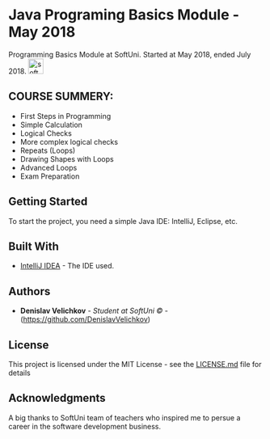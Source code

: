 # Java Programing Basics Module - May 2018 

<p text-align="center">Programming Basics Module at SoftUni. Started at May 2018, ended July 2018. <a href="https://www.softuni.bg"><img src="http://grozdarska.net/wp-content/uploads/2015/01/SoftUni-Logo-300x300.png" width="30" alt="software-university"></a>
</p>

## COURSE SUMMERY:

* First Steps in Programming
* Simple Calculation
* Logical Checks
* More complex logical checks
* Repeats (Loops)
* Drawing Shapes with Loops
* Advanced Loops
* Exam Preparation

## Getting Started

To start the project, you need a simple Java IDE: IntelliJ, Eclipse, etc.

## Built With

* [IntelliJ IDEA](https://www.jetbrains.com/idea/) - The IDE used.

## Authors

* **Denislav Velichkov** - *Student at SoftUni ©* - (https://github.com/DenislavVelichkov)

## License

This project is licensed under the MIT License - see the [LICENSE.md](LICENSE.md) file for details

## Acknowledgments

A big thanks to SoftUni team of teachers who inspired me to persue a career in the software development business.
